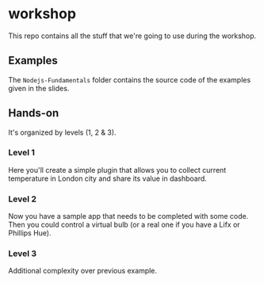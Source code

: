 # workshop
This repo contains all the stuff that we're going to use during the workshop.

## Examples
The `Nodejs-Fundamentals` folder contains the source code of the examples given in the slides.

## Hands-on
 It's organized by levels (1, 2 & 3). 
 
 ### Level 1
 Here you'll create a simple plugin that allows you to collect current temperature in London city and 
 share its value in dashboard.
 
 ### Level 2
 Now you have a sample app that needs to be completed with some code. Then you could control a virtual bulb
 (or a real one if you have a Lifx or Phillips Hue).
 
 ### Level 3
 Additional complexity over previous example.

